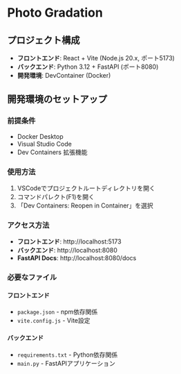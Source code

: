# Photo Gradation

## プロジェクト構成

- **フロントエンド**: React + Vite (Node.js 20.x, ポート5173)
- **バックエンド**: Python 3.12 + FastAPI (ポート8080)
- **開発環境**: DevContainer (Docker)

## 開発環境のセットアップ

### 前提条件

- Docker Desktop
- Visual Studio Code
- Dev Containers 拡張機能

### 使用方法

1. VSCodeでプロジェクトルートディレクトリを開く
2. コマンドパレクト(F1)を開く
3. 「Dev Containers: Reopen in Container」を選択

### アクセス方法

- **フロントエンド**: http://localhost:5173
- **バックエンド**: http://localhost:8080
- **FastAPI Docs**: http://localhost:8080/docs

### 必要なファイル

#### フロントエンド

- `package.json` - npm依存関係
- `vite.config.js` - Vite設定

#### バックエンド

- `requirements.txt` - Python依存関係
- `main.py` - FastAPIアプリケーション
